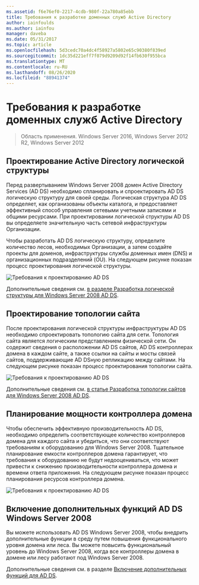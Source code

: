 ```yaml
---
ms.assetid: f6e76ef0-2217-4cdb-980f-22a780a85ebb
title: Требования к разработке доменных служб Active Directory
author: iainfoulds
ms.author: iainfou
manager: daveba
ms.date: 05/31/2017
ms.topic: article
ms.openlocfilehash: 5d3cedc70a4dc4f58927a5802e65c90380f839ed
ms.sourcegitcommit: 1dc35d221eff7f079d9209d92f14fb630f955bca
ms.translationtype: MT
ms.contentlocale: ru-RU
ms.lasthandoff: 08/26/2020
ms.locfileid: "88941374"
---
```

# <a name="ad-ds-design-requirements"></a>Требования к разработке доменных служб Active Directory

>Область применения. Windows Server 2016, Windows Server 2012 R2, Windows Server 2012


## <a name="designing-the-active-directory-logical-structure"></a>Проектирование Active Directory логической структуры
Перед развертыванием Windows Server 2008 домен Active Directory Services (AD DS) необходимо спланировать и спроектировать AD DS логическую структуру для своей среды. Логическая структура AD DS определяет, как организованы объекты каталога, и предоставляет эффективный способ управления сетевыми учетными записями и общими ресурсами. При проектировании логической структуры AD DS вы определяете значительную часть сетевой инфраструктуры Организации.

Чтобы разработать AD DS логическую структуру, определите количество лесов, необходимых Организации, а затем создайте проекты для доменов, инфраструктуры службы доменных имен (DNS) и организационных подразделений (OU). На следующем рисунке показан процесс проектирования логической структуры.

![Требования к проектированию AD DS](media/AD-DS-Design-Requirements/d5cebae6-a752-4063-a98f-473799c251bd.gif)

Дополнительные сведения см. [в разделе Разработка логической структуры для Windows Server 2008 AD DS](Designing-the-Logical-Structure.md).

## <a name="designing-the-site-topology"></a>Проектирование топологии сайта
После проектирования логической структуры инфраструктуры AD DS необходимо спроектировать топологию сайта для сети. Топология сайта является логическим представлением физической сети. Он содержит сведения о расположении AD DS сайтов, AD DS контроллерах домена в каждом сайте, а также ссылки на сайты и мосты связей сайтов, поддерживающие AD DSную репликацию между сайтами. На следующем рисунке показан процесс проектирования топологии сайта.

![Требования к проектированию AD DS](media/AD-DS-Design-Requirements/d34d43c0-437f-47cb-9b64-09c0f9ce6479.gif)

Дополнительные сведения см. [в статье Разработка топологии сайтов для Windows Server 2008 AD DS](Designing-the-Site-Topology.md).

## <a name="planning-domain-controller-capacity"></a>Планирование мощности контроллера домена
Чтобы обеспечить эффективную производительность AD DS, необходимо определить соответствующее количество контроллеров домена для каждого сайта и убедиться, что они соответствуют требованиям к оборудованию для Windows Server 2008. Тщательное планирование емкости контроллеров домена гарантирует, что требования к оборудованию не будут недооцениваться, что может привести к снижению производительности контроллера домена и времени ответа приложения. На следующем рисунке показан процесс планирования ресурсов контроллера домена.

![Требования к проектированию AD DS](media/AD-DS-Design-Requirements/fff6ef22-5c7b-4478-ad76-42b296dcf769.gif)

## <a name="enabling-windows-server-2008-advanced-ad-ds-features"></a>Включение дополнительных функций AD DS Windows Server 2008
Вы можете использовать AD DS Windows Server 2008, чтобы внедрить дополнительные функции в среду путем повышения функционального уровня домена или леса. Вы можете повысить функциональный уровень до Windows Server 2008, когда все контроллеры домена в домене или лесу работают под Windows Server 2008.

Дополнительные сведения см. в разделе [Включение дополнительных функций для AD DS](../../ad-ds/plan/Enabling-Advanced-Features-for-AD-DS.md).



